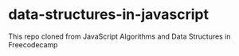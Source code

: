 # data-structures-in-javascript
This repo cloned from JavaScript Algorithms and Data Structures in Freecodecamp
